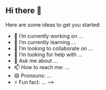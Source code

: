 ## Hi there 👋

<!--
**WhitV/WhitV** is a ✨ _special_ ✨ repository because its `README.md` (this file) appears on your GitHub profile.

## WakaTime Coding Stats
<!-- Embeded Gist -->

Here are some ideas to get you started:

- 🔭 I’m currently working on ...
- 🌱 I’m currently learning ...
- 👯 I’m looking to collaborate on ...
- 🤔 I’m looking for help with ...
- 💬 Ask me about ...
- 📫 How to reach me: ...
- 😄 Pronouns: ...
- ⚡ Fun fact: ...
-->
